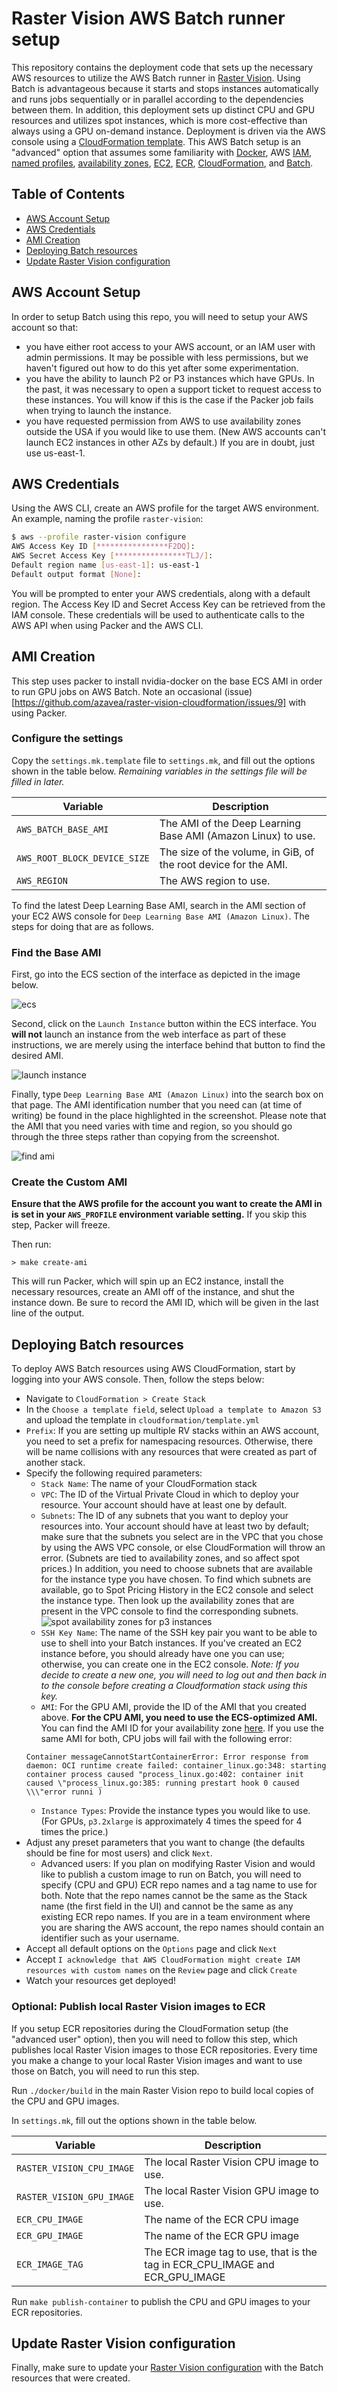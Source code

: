 # Raster Vision AWS Batch runner setup

This repository contains the deployment code that sets up the necessary AWS resources to utilize the AWS Batch runner in [Raster Vision](https://rastervision.io). Using Batch is advantageous because it starts and stops instances automatically and runs jobs sequentially or in parallel according to the dependencies between them. In addition, this deployment sets up distinct CPU and GPU resources and utilizes spot instances, which is more cost-effective than always using a GPU on-demand instance. Deployment is driven via the AWS console using a [CloudFormation template](https://aws.amazon.com/cloudformation/aws-cloudformation-templates/). This AWS Batch setup is an "advanced" option that assumes some familiarity with [Docker](https://docs.docker.com/), AWS [IAM](https://docs.aws.amazon.com/IAM/latest/UserGuide/introduction.html), [named profiles](https://docs.aws.amazon.com/cli/latest/userguide/cli-configure-profiles.html), [availability zones](https://docs.aws.amazon.com/AWSEC2/latest/UserGuide/using-regions-availability-zones.html), [EC2](https://docs.aws.amazon.com/AWSEC2/latest/UserGuide/concepts.html), [ECR](https://docs.aws.amazon.com/AmazonECR/latest/userguide/what-is-ecr.html), [CloudFormation](https://docs.aws.amazon.com/AWSCloudFormation/latest/UserGuide/Welcome.html), and [Batch](https://docs.aws.amazon.com/batch/latest/userguide/what-is-batch.html).

## Table of Contents ##

* [AWS Account Setup](#aws-account-setup)
* [AWS Credentials](#aws-credentials)
* [AMI Creation](#ami-creation)
* [Deploying Batch resources](#deploying-batch-resources)
* [Update Raster Vision configuration](#update-raster-vision-configuration)

## AWS Account Setup ##

In order to setup Batch using this repo, you will need to setup your AWS account so that:
* you have either root access to your AWS account, or an IAM user with admin permissions. It may be possible with less permissions, but we haven't figured out how to do this yet after some experimentation.
* you have the ability to launch P2 or P3 instances which have GPUs. In the past, it was necessary to open a support ticket to request access to these instances. You will know if this is the case if the Packer job fails when trying to launch the instance.
* you have requested permission from AWS to use availability zones outside the USA if you would like to use them. (New AWS accounts can't launch EC2 instances in other AZs by default.) If you are in doubt, just use us-east-1.

## AWS Credentials ##

Using the AWS CLI, create an AWS profile for the target AWS environment. An example, naming the profile `raster-vision`:

```bash
$ aws --profile raster-vision configure
AWS Access Key ID [****************F2DQ]:
AWS Secret Access Key [****************TLJ/]:
Default region name [us-east-1]: us-east-1
Default output format [None]:
```

You will be prompted to enter your AWS credentials, along with a default region. The Access Key ID and Secret Access Key can be retrieved from the IAM console. These credentials will be used to authenticate calls to the AWS API when using Packer and the AWS CLI.

## AMI Creation ##

This step uses packer to install nvidia-docker on the base ECS AMI in order to run GPU jobs on AWS Batch. Note an occasional (issue)[https://github.com/azavea/raster-vision-cloudformation/issues/9] with using Packer.

### Configure the settings ###

Copy the `settings.mk.template` file to `settings.mk`, and fill out the options shown in the table below. *Remaining variables in the settings file will be filled in later.*

| Variable         | Description                 |
|------------------------------|------------------------------------------------------------------------------|
| `AWS_BATCH_BASE_AMI`         | The AMI of the Deep Learning Base AMI (Amazon Linux) to use.                 |
| `AWS_ROOT_BLOCK_DEVICE_SIZE` | The size of the volume, in GiB, of the root device for the AMI.              |
| `AWS_REGION`                 | The AWS region to use.                                                       |

To find the latest Deep Learning Base AMI, search in the AMI section of your EC2 AWS console for
`Deep Learning Base AMI (Amazon Linux)`.
The steps for doing that are as follows.

### Find the Base AMI ###

First, go into the ECS section of the interface as depicted in the image below.

![ecs](/docs/images/1.png)

Second, click on the `Launch Instance` button within the ECS interface.
You **will not** launch an instance from the web interface as part of these instructions,
we are merely using the interface behind that button to find the desired AMI.

![launch instance](/docs/images/2.png)

Finally, type `Deep Learning Base AMI (Amazon Linux)` into the search box on that page.
The AMI identification number that you need can (at time of writing) be found in the place highlighted in the screenshot.
Please note that the AMI that you need varies with time and region,
so you should go through the three steps rather than copying from the screenshot.

![find ami](/docs/images/3.png)

### Create the Custom AMI ###

**Ensure that the AWS profile for the account you want to create the AMI in is set in your `AWS_PROFILE` environment variable setting.** If you skip this step, Packer will freeze.

Then run:
```shell
> make create-ami
```

This will run Packer, which will spin up an EC2 instance, install the necessary resources, create an AMI
off of the instance, and shut the instance down. Be sure to record the AMI ID, which will be given in the last line of the output.

## Deploying Batch resources ##

To deploy AWS Batch resources using AWS CloudFormation, start by logging into your AWS console. Then, follow the steps below:

- Navigate to `CloudFormation > Create Stack`
- In the `Choose a template field`, select `Upload a template to Amazon S3` and upload the template in `cloudformation/template.yml`
- `Prefix`: If you are setting up multiple RV stacks within an AWS account, you need to set a prefix for namespacing resources. Otherwise, there will be name collisions with any resources that were created as part of another stack.
- Specify the following required parameters:
    - `Stack Name`: The name of your CloudFormation stack
    - `VPC`: The ID of the Virtual Private Cloud in which to deploy your resource. Your account should have at least one by default.
    - `Subnets`: The ID of any subnets that you want to deploy your resources into. Your account should have at least two by default; make sure that the subnets you select are in the VPC that you chose by using the AWS VPC console, or else CloudFormation will throw an error. (Subnets are tied to availability zones, and so affect spot prices.) In addition, you need to choose subnets that are available for the instance type you have chosen. To find which subnets are available, go to Spot Pricing History in the EC2 console and select the instance type. Then look up the availability zones that are present in the VPC console to find the corresponding subnets. ![spot availability zones for p3 instances](/docs/images/spot-azs.png)
    - `SSH Key Name`: The name of the SSH key pair you want to be able to use to shell into your Batch instances. If you've created an EC2 instance before, you should already have one you can use; otherwise, you can create one in the EC2 console. *Note: If you decide to create a new one, you will need to log out and then back in to the console before creating a Cloudformation stack using this key.*
    - `AMI`: For the GPU AMI, provide the ID of the AMI that you created above. **For the CPU AMI, you need to use the ECS-optimized AMI.** You can find the AMI ID for your availability zone [here](https://docs.aws.amazon.com/AmazonECS/latest/developerguide/ecs-optimized_AMI.html). If you use the same AMI for both, CPU jobs will fail with the following error:
    ```
    Container messageCannotStartContainerError: Error response from daemon: OCI runtime create failed: container_linux.go:348: starting container process caused "process_linux.go:402: container init caused \"process_linux.go:385: running prestart hook 0 caused \\\"error runni )
    ```
    - `Instance Types`: Provide the instance types you would like to use. (For GPUs, `p3.2xlarge` is approximately 4 times the speed for 4 times the price.)
- Adjust any preset parameters that you want to change (the defaults should be fine for most users) and click `Next`.
    - Advanced users: If you plan on modifying Raster Vision and would like to publish a custom image to run on Batch, you will need to specify (CPU and GPU) ECR repo names and a tag name to use for both. Note that the repo names cannot be the same as the Stack name (the first field in the UI) and cannot be the same as any existing ECR repo names. If you are in a team environment where you are sharing the AWS account, the repo names should contain an identifier such as your username.
- Accept all default options on the `Options` page and click `Next`
- Accept `I acknowledge that AWS CloudFormation might create IAM resources with custom names` on the `Review` page and click `Create`
- Watch your resources get deployed!

### Optional: Publish local Raster Vision images to ECR

If you setup ECR repositories during the CloudFormation setup (the "advanced user" option), then you will need to follow this step, which publishes local Raster Vision images to those ECR repositories. Every time you make a change to your local Raster Vision images and want to use those on Batch, you will need to run this step.

Run `./docker/build` in the main Raster Vision repo to build local copies of the CPU and GPU images.

In `settings.mk`, fill out the options shown in the table below.

| Variable         | Description                 |
|------------------------------|------------------------------------------------------------------------------|
| `RASTER_VISION_CPU_IMAGE`        | The local Raster Vision CPU image to use.
| `RASTER_VISION_GPU_IMAGE`        | The local Raster Vision GPU image to use.
| `ECR_CPU_IMAGE`                  | The name of the ECR CPU image                                                   |
| `ECR_GPU_IMAGE`                  | The name of the ECR GPU image                                                   |
| `ECR_IMAGE_TAG`              | The ECR image tag to use, that is the tag in ECR_CPU_IMAGE and ECR_GPU_IMAGE                       |

Run `make publish-container` to publish the CPU and GPU images to your ECR repositories.

## Update Raster Vision configuration

Finally, make sure to update your [Raster Vision configuration](https://docs.rastervision.io/en/latest/setup.html#setting-up-aws-batch) with the Batch resources that were created.
